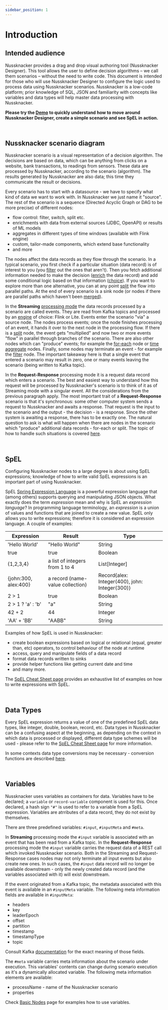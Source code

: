 ```yaml
---
sidebar_position: 1
---
```


# Introduction

## Intended audience

Nussknacker provides a drag and drop visual authoring tool (Nussknacker Designer). This tool allows the user to define decision algorithms – we call them scenarios – without the need to write code. This document is intended for those who will use Nussknacker Designer to configure the logic used to process data using Nussknacker scenarios. Nussknacker is a low-code platform; prior knowledge of SQL, JSON and familiarity with concepts like variables and data types will help master data processing with Nussknacker. 

**Please try the [Demo](/quickstart/demo) to quickly understand how to move around Nussknacker Designer, create a simple scenario and see SpEL in action.**

&nbsp;
## Nussknacker scenario diagram

Nussknacker scenario is a visual representation of a decision algorithm. The decisions are based on data, which can be anything from clicks on a website, bank transactions, to readings from sensors. These data are processed by Nussknacker, according to the scenario (algorithm). The results generated by Nussknacker are also data; this time they communicate the result or decisions.

Every scenario has to start with a datasource - we have to specify what kind of data we want to work with. In Nussknacker we just name it "source". The rest of the scenario is a sequence (Directed Acyclic Graph or DAG to be more precise) of different nodes:
- flow control: filter, switch, split etc.
- enrichments with data from external sources (JDBC, OpenAPI) or results of ML models
- aggregates in different types of time windows (available with Flink engine)
- custom, tailor-made components, which extend base functionality
- and more

The nodes affect the data records as they flow through the scenario. In a typical scenario, you first check if a particular situation (data record) is of interest to you (you [filter](./BasicNodes.md#filter) out the ones that aren't). Then you fetch additional information needed to make the decision ([enrich](./Enrichers.md) the data record) and add some conditional logic based on that information ([choice](./BasicNodes.md#choice)). If you want to explore more than one alternative, you can at any point [split](./BasicNodes.md#split) the flow into parallel paths. At the end of every scenario is a sink node (or nodes if there are parallel paths which haven't been [merged](./BasicNodes.md#union)). 

In the **Streaming** [processing mode](../about/ProcessingModes.md) the data records processed by a scenario are called events. They are read from Kafka topics and processed by an [engine](../about/engines/Engines.md) of choice: Flink or Lite. Events enter the scenario "via" a source node. The nodes process events; once the node finishes processing of an event, it hands it over to the next node in the processing flow. If there is a [split](./BasicNodes.md#split) node, the event gets "multiplied" and now two or more events "flow" in parallel through branches of the scenario.  There are also other nodes which can "produce" events; for example the [for-each](./BasicNodes.md#foreach) node or [time aggregate](AggregatesInTimeWindows.md) nodes. Finally, some nodes may terminate an event - for example the [filter](./BasicNodes.md#filter) node. The important takeaway here is that a single event that entered a scenario may result in zero, one or many events leaving the scenario (being written to Kafka topic).

In the **Request-Response** processing mode it is a request data record which enters a scenario. The best and easiest way to understand how this request will be processed by Nussknacker's scenario is to think of it as of Streaming mode with a singular event. All the considerations from the previous paragraph apply. The most important trait of a **Request-Response** scenario is that it's synchronous: some other computer system sends a request to Nussknacker and awaits a response. That request is the input to the scenario and the output - the decision - is a response. Since the other system is awaiting a response, there has to be exactly one. The natural question to ask is what will happen when there are nodes in the scenario which "produce" additional data records - for-each or split. The topic of how to handle such situations is covered  [here](RRDataSourcesAndSinks.md#scenario-response-in-scenarios-with-split-and-for-each-nodes). 

&nbsp;
## SpEL

Configuring Nussknacker nodes to a large degree is about using SpEL expressions; knowledge of how to write valid SpEL expressions is an important part of using Nussknacker.

SpEL [Spring Expression Language](https://docs.spring.io/spring-framework/docs/3.2.x/spring-framework-reference/html/expressions.html) is a powerful expression language that (among others) supports querying and manipulating JSON objects. What exactly does the term _expression_ mean and why is SpEL an _expression language_? In programming language terminology, an _expression_ is a union of values and functions that are joined to create a new value. SpEL only allows you to write expressions; therefore it is considered an expression language. A couple of examples:

| Expression           | Result                           | Type                 |
| ------------         | --------                         | --------             |
| 'Hello World'        | "Hello World"                    | String               |
| true                 | true                             | Boolean              |
| {1,2,3,4}            | a list of integers from 1 to 4   | List[Integer]        |
| {john:300, alex:400} | a record (name-value collection) | Record{alex: Integer(400), john: Integer(300)} |
| 2 > 1                | true                             | Boolean              |
| 2 > 1 ? 'a' : 'b'    | "a"                              | String               |
| 42 + 2               | 44                               | Integer              |
| 'AA' + 'BB'          | "AABB"                           | String               |

Examples of how SpEL is used in Nussknacker:


* create boolean expressions based on logical or relational (equal, greater than, etc) operators, to control behaviour of the node at runtime
* access, query and manipulate fields of a data record
* format data records written to sinks
* provide helper functions like getting current date and time 
* and many more.

The [SpEL Cheat Sheet page](Spel.md)  provides an exhaustive list of examples on how to write expressions with SpEL.

&nbsp;
## Data Types

Every SpEL expression returns a value of one of the predefined SpEL data types, like integer, double, boolean, record, etc. Data types in Nussknacker can be a confusing aspect at the beginning, as depending on the context in which data is processed or displayed, different data type schemes will be used - please refer to the [SpEL Cheat Sheet page](Spel.md#data-types-and-structures) for more information. 

In some contexts data type conversions may be necessary - conversion functions are described [here](Spel.md#type-conversions).

&nbsp;
## Variables

Nussknacker uses variables as containers for data. Variables have to be declared; a `variable` or `record-variable` component is used for this. Once declared, a hash sign `"#"` is used to refer to a variable from a SpEL expression. Variables are atrributes of a data record, they do not exist by themselves. 

There are three predefined variables: `#input`, `#inputMeta` and `#meta`. 

In **Streaming** processing mode the `#input` variable is associated with an event that has been read from a Kafka topic. In the **Request-Response** processing mode the `#input` variable carries the request data of a REST call which invoked Nussknacker scenario. Both in the Streaming and Request-Response cases nodes may not only terminate all input events but also create new ones. In such cases, the `#input` data record will no longer be available downstream - only the newly created data record (and the variables associated with it) will exist downstream. 


If the event originated from a Kafka topic, the metadata associated with this event is available in an `#inputMeta` variable. The following meta information fields are available in `#inputMeta`:
* headers
* key
* leaderEpoch
* offset
* partition
* timestamp 
* timestampType 
* topic 


Consult Kafka [documentation](https://kafka.apache.org/33/javadoc/org/apache/kafka/clients/consumer/ConsumerRecord.html) for the exact meaning of those fields. 

The `#meta` variable carries meta information about the scenario under execution. This variables' contents can change during scenario execution as it's a dynamically allocated variable. The following meta information elements are available:

* processName - name of the Nussknacker scenario
* properties  

Check [Basic Nodes](BasicNodes.md#variable) page for examples how to use variables. 

&nbsp;
